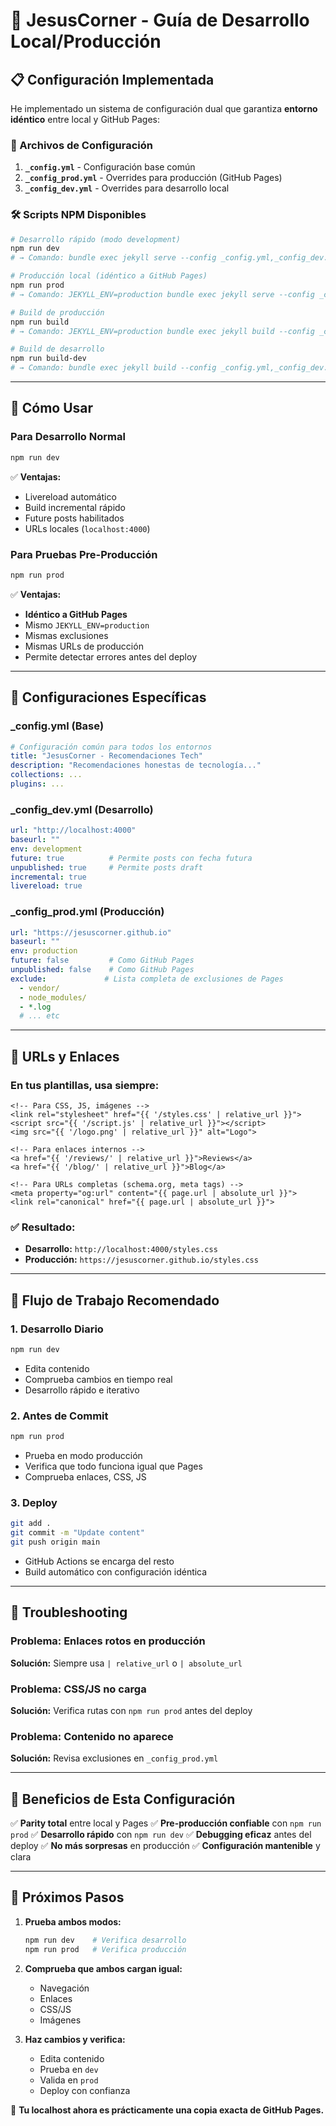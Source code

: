 # 🚀 JesusCorner - Guía de Desarrollo Local/Producción

## 📋 Configuración Implementada

He implementado un sistema de configuración dual que garantiza **entorno idéntico** entre local y GitHub Pages:

### 📁 Archivos de Configuración

1. **`_config.yml`** - Configuración base común
2. **`_config_prod.yml`** - Overrides para producción (GitHub Pages)
3. **`_config_dev.yml`** - Overrides para desarrollo local

### 🛠️ Scripts NPM Disponibles

```bash
# Desarrollo rápido (modo development)
npm run dev
# → Comando: bundle exec jekyll serve --config _config.yml,_config_dev.yml --incremental --livereload

# Producción local (idéntico a GitHub Pages)
npm run prod
# → Comando: JEKYLL_ENV=production bundle exec jekyll serve --config _config.yml,_config_prod.yml --incremental

# Build de producción
npm run build
# → Comando: JEKYLL_ENV=production bundle exec jekyll build --config _config.yml,_config_prod.yml

# Build de desarrollo
npm run build-dev
# → Comando: bundle exec jekyll build --config _config.yml,_config_dev.yml
```

---

## 🎯 Cómo Usar

### Para Desarrollo Normal
```bash
npm run dev
```
✅ **Ventajas:**
- Livereload automático
- Build incremental rápido
- Future posts habilitados
- URLs locales (`localhost:4000`)

### Para Pruebas Pre-Producción
```bash
npm run prod
```
✅ **Ventajas:**
- **Idéntico a GitHub Pages**
- Mismo `JEKYLL_ENV=production`
- Mismas exclusiones
- Mismas URLs de producción
- Permite detectar errores antes del deploy

---

## 🔧 Configuraciones Específicas

### _config.yml (Base)
```yaml
# Configuración común para todos los entornos
title: "JesusCorner - Recomendaciones Tech"
description: "Recomendaciones honestas de tecnología..."
collections: ...
plugins: ...
```

### _config_dev.yml (Desarrollo)
```yaml
url: "http://localhost:4000"
baseurl: ""
env: development
future: true          # Permite posts con fecha futura
unpublished: true     # Permite posts draft
incremental: true
livereload: true
```

### _config_prod.yml (Producción)
```yaml
url: "https://jesuscorner.github.io"
baseurl: ""
env: production
future: false         # Como GitHub Pages
unpublished: false    # Como GitHub Pages
exclude:             # Lista completa de exclusiones de Pages
  - vendor/
  - node_modules/
  - *.log
  # ... etc
```

---

## 🔗 URLs y Enlaces

### En tus plantillas, usa siempre:

```liquid
<!-- Para CSS, JS, imágenes -->
<link rel="stylesheet" href="{{ '/styles.css' | relative_url }}">
<script src="{{ '/script.js' | relative_url }}"></script>
<img src="{{ '/logo.png' | relative_url }}" alt="Logo">

<!-- Para enlaces internos -->
<a href="{{ '/reviews/' | relative_url }}">Reviews</a>
<a href="{{ '/blog/' | relative_url }}">Blog</a>

<!-- Para URLs completas (schema.org, meta tags) -->
<meta property="og:url" content="{{ page.url | absolute_url }}">
<link rel="canonical" href="{{ page.url | absolute_url }}">
```

### ✅ Resultado:
- **Desarrollo:** `http://localhost:4000/styles.css`
- **Producción:** `https://jesuscorner.github.io/styles.css`

---

## 🧪 Flujo de Trabajo Recomendado

### 1. Desarrollo Diario
```bash
npm run dev
```
- Edita contenido
- Comprueba cambios en tiempo real
- Desarrollo rápido e iterativo

### 2. Antes de Commit
```bash
npm run prod
```
- Prueba en modo producción
- Verifica que todo funciona igual que Pages
- Comprueba enlaces, CSS, JS

### 3. Deploy
```bash
git add .
git commit -m "Update content"
git push origin main
```
- GitHub Actions se encarga del resto
- Build automático con configuración idéntica

---

## 🚨 Troubleshooting

### Problema: Enlaces rotos en producción
**Solución:** Siempre usa `| relative_url` o `| absolute_url`

### Problema: CSS/JS no carga
**Solución:** Verifica rutas con `npm run prod` antes del deploy

### Problema: Contenido no aparece
**Solución:** Revisa exclusiones en `_config_prod.yml`

---

## 🎉 Beneficios de Esta Configuración

✅ **Parity total** entre local y Pages
✅ **Pre-producción confiable** con `npm run prod`
✅ **Desarrollo rápido** con `npm run dev`
✅ **Debugging eficaz** antes del deploy
✅ **No más sorpresas** en producción
✅ **Configuración mantenible** y clara

---

## 📝 Próximos Pasos

1. **Prueba ambos modos:**
   ```bash
   npm run dev    # Verifica desarrollo
   npm run prod   # Verifica producción
   ```

2. **Comprueba que ambos cargan igual:**
   - Navegación
   - Enlaces
   - CSS/JS
   - Imágenes

3. **Haz cambios y verifica:**
   - Edita contenido
   - Prueba en `dev`
   - Valida en `prod`
   - Deploy con confianza

🎯 **Tu localhost ahora es prácticamente una copia exacta de GitHub Pages.**
